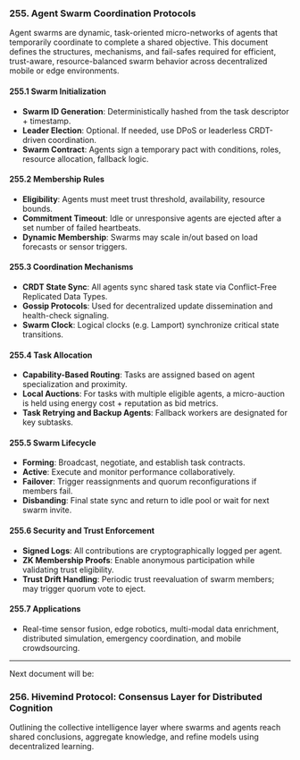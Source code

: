 ### 255. Agent Swarm Coordination Protocols

Agent swarms are dynamic, task-oriented micro-networks of agents that temporarily coordinate to complete a shared objective. This document defines the structures, mechanisms, and fail-safes required for efficient, trust-aware, resource-balanced swarm behavior across decentralized mobile or edge environments.

#### 255.1 Swarm Initialization
- **Swarm ID Generation**: Deterministically hashed from the task descriptor + timestamp.
- **Leader Election**: Optional. If needed, use DPoS or leaderless CRDT-driven coordination.
- **Swarm Contract**: Agents sign a temporary pact with conditions, roles, resource allocation, fallback logic.

#### 255.2 Membership Rules
- **Eligibility**: Agents must meet trust threshold, availability, resource bounds.
- **Commitment Timeout**: Idle or unresponsive agents are ejected after a set number of failed heartbeats.
- **Dynamic Membership**: Swarms may scale in/out based on load forecasts or sensor triggers.

#### 255.3 Coordination Mechanisms
- **CRDT State Sync**: All agents sync shared task state via Conflict-Free Replicated Data Types.
- **Gossip Protocols**: Used for decentralized update dissemination and health-check signaling.
- **Swarm Clock**: Logical clocks (e.g. Lamport) synchronize critical state transitions.

#### 255.4 Task Allocation
- **Capability-Based Routing**: Tasks are assigned based on agent specialization and proximity.
- **Local Auctions**: For tasks with multiple eligible agents, a micro-auction is held using energy cost + reputation as bid metrics.
- **Task Retrying and Backup Agents**: Fallback workers are designated for key subtasks.

#### 255.5 Swarm Lifecycle
- **Forming**: Broadcast, negotiate, and establish task contracts.
- **Active**: Execute and monitor performance collaboratively.
- **Failover**: Trigger reassignments and quorum reconfigurations if members fail.
- **Disbanding**: Final state sync and return to idle pool or wait for next swarm invite.

#### 255.6 Security and Trust Enforcement
- **Signed Logs**: All contributions are cryptographically logged per agent.
- **ZK Membership Proofs**: Enable anonymous participation while validating trust eligibility.
- **Trust Drift Handling**: Periodic trust reevaluation of swarm members; may trigger quorum vote to eject.

#### 255.7 Applications
- Real-time sensor fusion, edge robotics, multi-modal data enrichment, distributed simulation, emergency coordination, and mobile crowdsourcing.

---
Next document will be:
### 256. Hivemind Protocol: Consensus Layer for Distributed Cognition
Outlining the collective intelligence layer where swarms and agents reach shared conclusions, aggregate knowledge, and refine models using decentralized learning.


